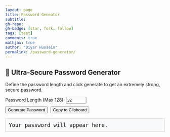 ```yaml
---
layout: page
title: Password Geneator
subtitle: 
gh-repo: 
gh-badge: [star, fork, follow]
tags: [test]
comments: true
mathjax: true
author: "Diyar Hussein"
permalink: /password-generator/
---
```



<style>
#password-box {
  font-family: monospace;
  font-size: 1.2em;
  padding: 10px;
  background-color: #f8f9fa;
  border: 1px solid #ccc;
  word-break: break-all;
}
button {
  margin-top: 10px;
  margin-right: 5px;
}
</style>

<h2>🔐 Ultra-Secure Password Generator</h2>
<p>Define the password length and click generate to get an extremely strong, secure password.</p>

<label for="length">Password Length (Max 128):</label>
<input type="number" id="length" min="8" max="128" value="32">
<br>
<button onclick="generatePassword()">Generate Password</button>
<button onclick="copyPassword()">Copy to Clipboard</button>

<p id="password-box">Your password will appear here.</p>

<script>
function generatePassword() {
  const charset = "ABCDEFGHIJKLMNOPQRSTUVWXYZabcdefghijklmnopqrstuvwxyz0123456789!@#$%^&*()-_=+[]{}|;:,.<>?/`~";
  let length = parseInt(document.getElementById("length").value);
  if (isNaN(length) || length < 8 || length > 128) {
    alert("Please choose a valid length between 8 and 128.");
    return;
  }

  let password = '';
  const array = new Uint32Array(length);
  window.crypto.getRandomValues(array); // Cryptographically secure RNG

  for (let i = 0; i < length; i++) {
    password += charset[array[i] % charset.length];
  }

  document.getElementById("password-box").innerText = password;
}

function copyPassword() {
  const password = document.getElementById("password-box").innerText;
  if (!password || password.includes("Your password")) {
    alert("No password to copy!");
    return;
  }

  navigator.clipboard.writeText(password).then(() => {
    alert("Password copied to clipboard.");
  }).catch(err => {
    console.error("Copy failed", err);
    alert("Failed to copy. Please try manually.");
  });
}
</script>